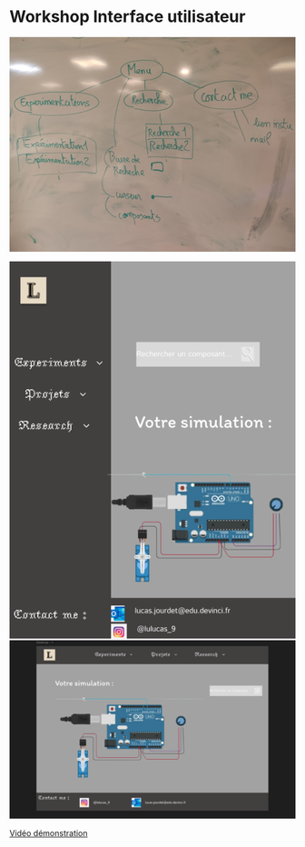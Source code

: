 # Workshop Interface utilisateur

![photoFigma](./siteInterface/sitemap.jpg)

![photoFigmaTelephone](./siteInterface/PrototypeFigmaTelephone.png)
![photoFigma](./siteInterface/PrototypeFigma.png)

[Vidéo démonstration](https://youtube.com/shorts/BJre8svdt-Y?si=tLAhRUJ8UEcCVBrD)